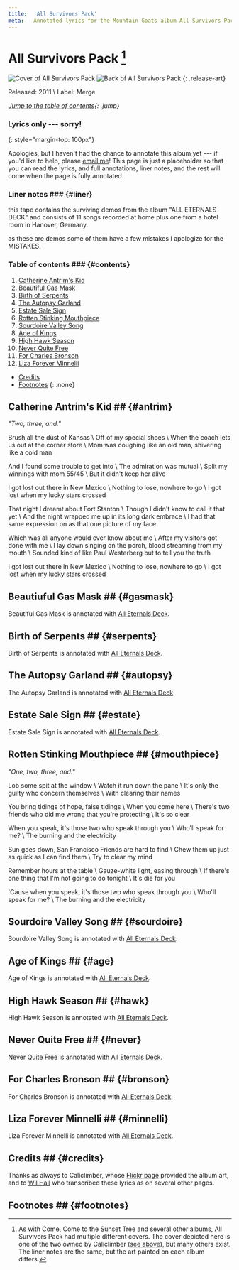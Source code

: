 ```yaml
---
title:  'All Survivors Pack'
meta:   Annotated lyrics for the Mountain Goats album All Survivors Pack.
---
```


# All Survivors Pack [^cover] #

![Cover of All Survivors Pack](media/survivors-cover.jpg)
![Back of All Survivors Pack](media/survivors-back.jpg)
{: .release-art}

Released: 2011 \\
Label: Merge

*[Jump to the table of contents](#contents){: .jump}*

[^cover]:
    As with Come, Come to the Sunset Tree and several other albums, All
    Survivors Pack had multiple different covers. The cover depicted here is
    one of the two owned by Caliclimber ([see above](#credits)), but many
    others exist. The liner notes are the same, but the art painted on each
    album differs.

### Lyrics only --- sorry! ###
{: style="margin-top: 100px"}

Apologies, but I haven't had the chance to annotate this album yet --- if
you'd like to help, please [email me](../about.html#contact)! This page is
just a placeholder so that you can read the lyrics, and full annotations,
liner notes, and the rest will come when the page is fully annotated.

### Liner notes ### {#liner}

this tape contains the surviving demos from the album "ALL ETERNALS DECK" and
consists of 11 songs recorded at home plus one from a hotel room in Hanover,
Germany.

as these are demos some of them have a few mistakes I apologize for the
MISTAKES.

### Table of contents ### {#contents}

1. [Catherine Antrim's Kid](#antrim)
2. [Beautiful Gas Mask](#gasmask)
3. [Birth of Serpents](#serpents)
4. [The Autopsy Garland](#autopsy)
5. [Estate Sale Sign](#estate)
6. [Rotten Stinking Mouthpiece](#mouthpiece)
7. [Sourdoire Valley Song](#sourdoire)
8. [Age of Kings](#age)
9. [High Hawk Season](#hawk)
10. [Never Quite Free](#never)
11. [For Charles Bronson](#bronson)
12. [Liza Forever Minnelli](#minnelli)

* [Credits](#credits)
* [Footnotes](#footnotes)
{: .none}

## Catherine Antrim's Kid ## {#antrim}

*"Two, three, and."*

Brush all the dust of Kansas \\
Off of my special shoes \\
When the coach lets us out at the corner store \\
Mom was coughing like an old man, shivering like a cold man

And I found some trouble to get into \\
The admiration was mutual \\
Split my winnings with mom 55/45 \\
But it didn't keep her alive

I got lost out there in New Mexico \\
Nothing to lose, nowhere to go \\
I got lost when my lucky stars crossed

That night I dreamt about Fort Stanton \\
Though I didn't know to call it that yet \\
And the night wrapped me up in its long dark embrace \\
I had that same expression on as that one picture of my face

Which was all anyone would ever know about me \\
After my visitors got done with me \\
I lay down singing on the porch, blood streaming from my mouth \\
Sounded kind of like Paul Westerberg but to tell you the truth

I got lost out there in New Mexico \\
Nothing to lose, nowhere to go \\
I got lost when my lucky stars crossed


## Beautiuful Gas Mask ## {#gasmask}

Beautiful Gas Mask is annotated with [All Eternals Deck](aed.html#gasmask).

## Birth of Serpents ## {#serpents}

Birth of Serpents is annotated with [All Eternals Deck](aed.html#serpents).

## The Autopsy Garland ## {#autopsy}

The Autopsy Garland is annotated with [All Eternals Deck](aed.html#autopsy).

## Estate Sale Sign ## {#estate}

Estate Sale Sign is annotated with [All Eternals Deck](aed.html#estate).

## Rotten Stinking Mouthpiece ## {#mouthpiece}

*"One, two, three, and."*

Lob some spit at the window \\
Watch it run down the pane \\
It's only the guilty who concern themselves \\
With clearing their names

You bring tidings of hope, false tidings \\
When you come here \\
There's two friends who did me wrong that you're protecting \\
It's so clear

When you speak, it's those two who speak through you \\
Who'll speak for me? \\
The burning and the electricity

Sun goes down, San Francisco
Friends are hard to find \\
Chew them up just as quick as I can find them \\
Try to clear my mind

Remember hours at the table \\
Gauze-white light, easing through \\
If there's one thing that I'm not going to do tonight \\
It's die for you

'Cause when you speak, it's those two who speak through you \\
Who'll speak for me? \\
The burning and the electricity

## Sourdoire Valley Song ## {#sourdoire}

Sourdoire Valley Song is annotated with [All Eternals
Deck](aed.html#sourdoire).

## Age of Kings ## {#age}

Age of Kings is annotated with [All Eternals Deck](aed.html#age).

## High Hawk Season ## {#hawk}

High Hawk Season is annotated with [All Eternals Deck](aed.html#hawk).

## Never Quite Free ## {#never}

Never Quite Free is annotated with [All Eternals Deck](aed.html#never).

## For Charles Bronson ## {#bronson}

For Charles Bronson is annotated with [All Eternals Deck](aed.html#bronson).

## Liza Forever Minnelli ## {#minnelli}

Liza Forever Minnelli is annotated with [All Eternals
Deck](aed.html#minnelli).

## Credits ## {#credits}

Thanks as always to Caliclimber, whose [Flickr
page](http://www.flickr.com/photos/caliclimber/sets/72157604433641001/)
provided the album art, and to [Wil Hall](http://wilhall.com) who transcribed
these lyrics as on several other pages.

## Footnotes ## {#footnotes}
